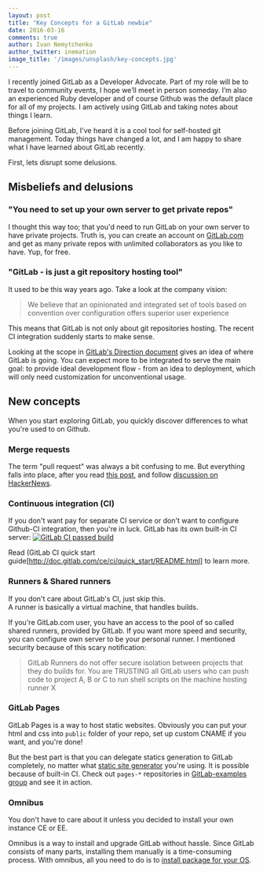 ```yaml
---
layout: post
title: "Key Concepts for a GitLab newbie"
date: 2016-03-16
comments: true
author: Ivan Nemytchenko
author_twitter: inemation
image_title: '/images/unsplash/key-concepts.jpg'
---
```


I recently joined GitLab as a Developer Advocate. Part of my role will be to travel to community events, I hope we’ll meet in person someday. I’m also an experienced Ruby developer and of course Github was the default place for all of my projects. I am actively using GitLab and taking notes about things I learn.

<!--more-->

Before joining GitLab, I've heard it is a cool tool for self-hosted git management. Today things have changed a lot, and I am happy to share what I have learned about GitLab recently.

First, lets disrupt some delusions.

## Misbeliefs and delusions

### "You need to set up your own server to get private repos"
I thought this way too; that you'd need to run GitLab on your own server to have private projects. Truth is, you can create an account on [GitLab.com](https://gitlab.com/users/sign_in) and get as many private repos with unlimited collaborators as you like to have. Yup, for free.

### "GitLab - is just a git repository hosting tool"
It used to be this way years ago. Take a look at the company vision:
> We believe that an opinionated and integrated set of tools based on convention over configuration offers superior user experience

This means that GitLab is not only about git repositories hosting. The  recent CI integration suddenly starts to make sense.

Looking at the scope in [GitLab's Direction document](https://about.gitlab.com/direction/#scope) gives an idea of where GitLab is going. You can expect more to be integrated to serve the main goal: to provide ideal development flow - from an idea to deployment, which will only need customization for unconventional usage.

<!--
### "We already have the industry standard, no reason to care about an alternative"
I will just show you one example. In GitLab when you mark a checkbox as completed, this event gets recorded in issue history. This is so helpful and makes so much sense! And this is just one small feature. If you're still not convinced, take a look at the [latest major release](https://about.gitlab.com/2016/02/22/gitlab-8-5-released/).
-->

## New concepts

When you start exploring GitLab, you quickly discover differences to what you're used to on Github.

### Merge requests
The term "pull request" was always a bit confusing to me. But everything falls into place, after you read [this post](https://about.gitlab.com/2016/01/27/comparing-terms-gitlab-github-bitbucket/), and follow [discussion on HackerNews](https://news.ycombinator.com/item?id=11095652).

### Continuous integration (CI)
If you don't want pay for separate CI service or don't want to configure Github-CI integration, then you're in luck. GitLab has its own built-in CI server:
[![GitLab CI passed build](/images/blogimages/gitlab-ci.jpg)](https://gitlab.com/gitlab-examples/pages-middleman/builds/749744)

Read (GitLab CI quick start guide[http://doc.gitlab.com/ce/ci/quick_start/README.html] to learn more.

### Runners & Shared runners
If you don't care about GitLab's CI, just skip this.<br/>
A runner is basically a virtual machine, that handles builds.

If you're GitLab.com user, you have an access to the pool of so called shared runners, provided by GitLab. If you want more speed and security, you can configure own server to be your personal runner. I mentioned security because of this scary notification:
> GitLab Runners do not offer secure isolation between projects that they do builds for. You are TRUSTING all GitLab users who can push code to project A, B or C to run shell scripts on the machine hosting runner X

### GitLab Pages
GitLab Pages is a way to host static websites. Obviously you can put your html and css into `public` folder of your repo, set up custom CNAME if you want, and you're done!

But the best part is that you can delegate statics generation to GitLab completely, no matter what [static site generator](http://staticgen.com) you're using. It is possible because of built-in CI. Check out `pages-*` repositories in [GitLab-examples group](https://gitlab.com/groups/gitlab-examples) and see it in action.


### Omnibus
You don't have to care about it unless you decided to install your own instance CE or EE.

Omnibus is a way to install and upgrade GitLab without hassle. Since GitLab consists of many parts, installing them manually is a time-consuming process. With omnibus, all you need to do is to [install package for your OS](https://about.gitlab.com/downloads/#ubuntu1404).

